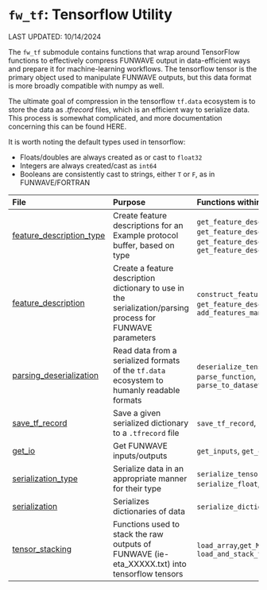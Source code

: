 # `fw_tf`: Tensorflow Utility
LAST UPDATED: 10/14/2024


The `fw_tf` submodule contains functions that wrap around TensorFlow functions to effectively compress FUNWAVE output in data-efficient ways and prepare it for machine-learning workflows. The tensorflow tensor is the primary object used to manipulate FUNWAVE outputs, but this data format is more broadly compatible with numpy as well.

The ultimate goal of compression in the tensorflow `tf.data` ecosystem is to store the data as *.tfrecord* files, which is an efficient way to serialize data. This process is somewhat complicated, and more documentation concerning this can be found HERE.

It is worth noting the default types used in tensorflow:
- Floats/doubles are always created as or cast to `float32`
- Integers are always created/cast as `int64`
- Booleans are consistently cast to strings, either `T` or `F`, as in FUNWAVE/FORTRAN

|File| Purpose|Functions within|
|:--|:--|:--|
|[feature_description_type](./feature_description_type.py) | Create feature descriptions for an Example protocol buffer, based on type| `get_feature_desc_tensors`, `get_feature_desc_strings`, `get_feature_desc_floats`, `get_feature_desc_ints`| 
|[feature_description](./feature_description.py) | Create a feature description dictionary to use in the serialization/parsing process for FUNWAVE parameters| `construct_feature_descr`, `get_feature_desc_inputs`, `add_features_manually` | 
|[parsing_deserialization](./parsing_deserialization.py) | Read data from a serialized formats of the `tf.data` ecosystem to humanly readable formats | `deserialize_tensor`, `_parse_function`, `parse_function`, `parse_spec_var`, `parse_to_dataset`| 
|[save_tf_record](./save_tf_record.py) | Save a given serialized dictionary to a `.tfrecord` file| `save_tf_record`, `plot_TS_spectra`| 
|[get_io](./get_io.py) | Get FUNWAVE inputs/outputs| `get_inputs`, `get_outputs`| 
|[serialization_type](./serialization_pp.py) | Serialize data in an appropriate manner for their type| `serialize_tensor`,`serialize_int`, `serialize_float`, `serialize_string`| 
|[serialization](./serialization.py) | Serializes dictionaries of data| `serialize_dictionary`,`internal_postprocess`| 
|[tensor_stacking](./tensor_stacking.py) | Functions used to stack the raw outputs of FUNWAVE (ie- eta_XXXXX.txt) into tensorflow tensors| `load_array`,`get_MNglob`, `load_and_stack_to_tensors`| 